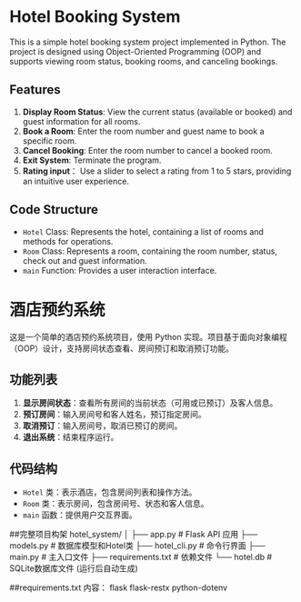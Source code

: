 # Hotel Booking System

This is a simple hotel booking system project implemented in Python. The project is designed using Object-Oriented Programming (OOP) and supports viewing room status, booking rooms, and canceling bookings.

## Features

1. **Display Room Status**: View the current status (available or booked) and guest information for all rooms.
2. **Book a Room**: Enter the room number and guest name to book a specific room.
3. **Cancel Booking**: Enter the room number to cancel a booked room.
4. **Exit System**: Terminate the program.
5. **Rating input**： Use a slider to select a rating from 1 to 5 stars, providing an intuitive user experience.


## Code Structure

- `Hotel` Class: Represents the hotel, containing a list of rooms and methods for operations.
- `Room` Class: Represents a room, containing the room number, status, check out and guest information.
- `main` Function: Provides a user interaction interface.






# 酒店预约系统

这是一个简单的酒店预约系统项目，使用 Python 实现。项目基于面向对象编程（OOP）设计，支持房间状态查看、房间预订和取消预订功能。

## 功能列表

1. **显示房间状态**：查看所有房间的当前状态（可用或已预订）及客人信息。
2. **预订房间**：输入房间号和客人姓名，预订指定房间。
3. **取消预订**：输入房间号，取消已预订的房间。
4. **退出系统**：结束程序运行。

## 代码结构

- `Hotel` 类：表示酒店，包含房间列表和操作方法。
- `Room` 类：表示房间，包含房间号、状态和客人信息。
- `main` 函数：提供用户交互界面。

##完整项目构架
hotel_system/
│
├── app.py                # Flask API 应用
├── models.py             # 数据库模型和Hotel类
├── hotel_cli.py          # 命令行界面
├── main.py               # 主入口文件
├── requirements.txt      # 依赖文件
└── hotel.db              # SQLite数据库文件 (运行后自动生成)


##requirements.txt 内容：
flask
flask-restx
python-dotenv

